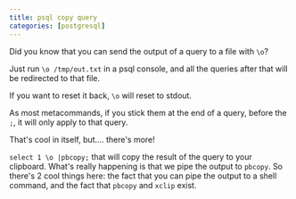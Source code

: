 ```yaml
---
title: psql copy query
categories: [postgresql]
---
```


Did you know that you can send the output of a query to a file with `\o`?

Just run `\o /tmp/out.txt` in a psql console, and all the queries
after that will be redirected to that file.

If you want to reset it back, `\o` will reset to stdout.

As most metacommands, if you stick them at the end of a query, before
the `;`, it will only apply to that query.

That's cool in itself, but.... there's more!

`select 1 \o |pbcopy;` that will copy the result of the query to your
clipboard. What's really happening is that we pipe the output to
`pbcopy`. So there's 2 cool things here: the fact that you can pipe
the output to a shell command, and the fact that `pbcopy` and `xclip`
exist.
